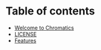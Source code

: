 # Table of contents

* [Welcome to Chromatics](README.md)
* [LICENSE](license.md)
* [Features](features.md)

